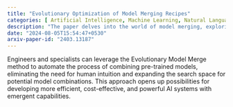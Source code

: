 ```yaml
---
title: "Evolutionary Optimization of Model Merging Recipes"
categories: [ Artificial Intelligence, Machine Learning, Natural Language Processing ]
description: "The paper delves into the world of model merging, exploring a novel method called 'Evolutionary Model Merge' that uses evolutionary algorithms to automatically discover and combine pre-trained large language models (LLMs). The approach optimizes both the parameter space and data flow space to create more powerful and versatile AI models."
date: "2024-08-05T15:54:47+0530"
arxiv-paper-id: "2403.13187"
---
```

Engineers and specialists can leverage the Evolutionary Model Merge method to automate the process of combining pre-trained models, eliminating the need for human intuition and expanding the search space for potential model combinations. This approach opens up possibilities for developing more efficient, cost-effective, and powerful AI systems with emergent capabilities.

